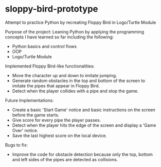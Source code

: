 # sloppy-bird-prototype
Attempt to practice Python by recreating Floppy Bird in Logo/Turtle Module


Purpose of the project:
Leaning Python by applying the programming concepts I have learned so far including the following:
  - Python basics and control flows
  - OOP
  - Logo/Turtle Module


Implemented Floppy Bird-like functionalities:
  - Move the character up and down to imitate jumping.
  - Generate random obstacles in the top and bottom of the screen to imitate the pipes that appear in Floppy Bird.
  - Detect when the player collides with a pipe and stop the game.


Future Implementations:
  - Create a basic 'Start Game' notice and basic instructions on the screen before the game starts.
  - Give score for every pipe the player passes.
  - Detect when the player hits the edge of the screen and display a 'Game Over' notice.
  - Save the last highest score on the local device.


Bugs to fix:
  - Improve the code for obstacle detection because only the top, bottom and left sides of the pipes are detected as collisions.
